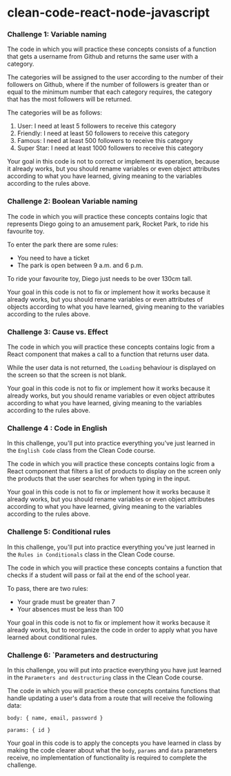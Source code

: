 # clean-code-react-node-javascript

### Challenge 1: Variable naming

<p>
The code in which you will practice these concepts consists of a function that gets a username from Github and returns the same user with a category.
</p>
<p>
The categories will be assigned to the user according to the number of their followers on Github, where if the number of followers is greater than or equal to the minimum number that each category requires, the category that has the most followers will be returned.
</p>
The categories will be as follows:

1. User: I need at least 5 followers to receive this category
2. Friendly: I need at least 50 followers to receive this category
3. Famous: I need at least 500 followers to receive this category
4. Super Star: I need at least 1000 followers to receive this category
<p>
Your goal in this code is not to correct or implement its operation, because it already works, but you should rename variables or even object attributes according to what you have learned, giving meaning to the variables according to the rules above.
</p>

### Challenge 2: Boolean Variable naming

The code in which you will practice these concepts contains logic that represents Diego going to an amusement park, Rocket Park, to ride his favourite toy.

To enter the park there are some rules:

- You need to have a ticket
- The park is open between 9 a.m. and 6 p.m.

To ride your favourite toy, Diego just needs to be over 130cm tall.

Your goal in this code is not to fix or implement how it works because it already works, but you should rename variables or even attributes of objects according to what you have learned, giving meaning to the variables according to the rules above.

###  Challenge 3: Cause vs. Effect

The code in which you will practice these concepts contains logic from a React component that makes a call to a function that returns user data.

While the user data is not returned, the `Loading` behaviour is displayed on the screen so that the screen is not blank.

Your goal in this code is not to fix or implement how it works because it already works, but you should rename variables or even object attributes according to what you have learned, giving meaning to the variables according to the rules above.

###  Challenge 4 : Code in English

In this challenge, you'll put into practice everything you've just learned in the `English Code` class from the Clean Code course.

The code in which you will practice these concepts contains logic from a React component that filters a list of products to display on the screen only the products that the user searches for when typing in the input.

Your goal in this code is not to fix or implement how it works because it already works, but you should rename variables or even object attributes according to what you have learned, giving meaning to the variables according to the rules above.

### Challenge 5: Conditional rules

In this challenge, you'll put into practice everything you've just learned in the `Rules in Conditionals` class in the Clean Code course.

The code in which you will practice these concepts contains a function that checks if a student will pass or fail at the end of the school year.

To pass, there are two rules:

- Your grade must be greater than 7
- Your absences must be less than 100

Your goal in this code is not to fix or implement how it works because it already works, but to reorganize the code in order to apply what you have learned about conditional rules.

### Challenge 6: `Parameters and destructuring

In this challenge, you will put into practice everything you have just learned in the `Parameters and destructuring` class in the Clean Code course.

The code in which you will practice these concepts contains functions that handle updating a user's data from a route that will receive the following data:

`body: { name, email, password }`

`params: { id }`

Your goal in this code is to apply the concepts you have learned in class by making the code clearer about what the `body`, `params` and `data` parameters receive, no implementation of functionality is required to complete the challenge.

